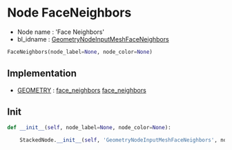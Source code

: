# Node FaceNeighbors

- Node name : 'Face Neighbors'
- bl_idname : [GeometryNodeInputMeshFaceNeighbors](https://docs.blender.org/api/current/bpy.types.GeometryNodeInputMeshFaceNeighbors.html)


``` python
FaceNeighbors(node_label=None, node_color=None)
```
## Implementation

- [GEOMETRY](/docs/GeoNodes/socket_GEOMETRY.md) : [face_neighbors](/docs/GeoNodes/socket_GEOMETRY.md#face_neighbors) [face_neighbors](/docs/GeoNodes/socket_GEOMETRY.md#face_neighbors)

## Init

``` python
def __init__(self, node_label=None, node_color=None):

    StackedNode.__init__(self, 'GeometryNodeInputMeshFaceNeighbors', node_label=node_label, node_color=node_color)
```
